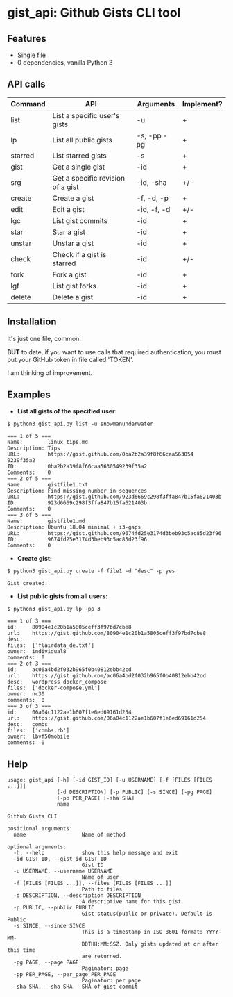 # gist_api: Github Gists CLI tool



Features
--------

* Single file
* 0 dependencies, vanilla Python 3


API calls
---------

| Command        | API                               | Arguments        |  Implement? |
|----------------|-----------------------------------|------------------|-------------|
| list           | List a specific user's gists      | -u               |  +          |
| lp             | List all public gists             | -s, -pp -pg      |  +          |
| starred        | List starred gists                | -s               |  +          |
| gist           | Get a single gist                 | -id              |  +          |
| srg            | Get a specific revision of a gist | -id, -sha        |  +/-        |
| create         | Create a gist                     | -f, -d, -p       |  +          |
| edit           | Edit a gist                       | -id, -f, -d      |  +/-        |
| lgc            | List gist commits                 | -id              |  +          |
| star           | Star a gist                       | -id              |  +          |
| unstar         | Unstar a gist                     | -id              |  +          |
| check          | Check if a gist is starred        | -id              |  +/-        |
| fork           | Fork a gist                       | -id              |  +          |
| lgf            | List gist forks                   | -id              |  +          |
| delete         | Delete a gist                     | -id              |  +          |


Installation
------------

It's just one file, common.

**BUT** to date, if you want to use calls that required authentication, you must put your GitHub token in file called 'TOKEN'.

I am thinking of improvement.


Examples
--------

- **List all gists of the specified user:**

```
$ python3 gist_api.py list -u snowmanunderwater

=== 1 of 5 ===
Name:        linux_tips.md
Description: Tips
URL:         https://gist.github.com/0ba2b2a39f8f66caa563054
9239f35a2
ID:          0ba2b2a39f8f66caa5630549239f35a2
Comments:    0
=== 2 of 5 ===
Name:        gistfile1.txt
Description: Find missing number in sequences
URL:         https://gist.github.com/923d6669c298f3ffa847b15fa621403b
ID:          923d6669c298f3ffa847b15fa621403b
Comments:    0
=== 3 of 5 ===
Name:        gistfile1.md
Description: Ubuntu 18.04 minimal + i3-gaps
URL:         https://gist.github.com/9674fd25e3174d3beb93c5ac85d23f96
ID:          9674fd25e3174d3beb93c5ac85d23f96
Comments:    0
```

- **Create gist:**

```
$ python3 gist_api.py create -f file1 -d "desc" -p yes

Gist created!
```


- **List public gists from all users:**

```
$ python3 gist_api.py lp -pp 3

=== 1 of 3 ===
id:     80904e1c20b1a5805ceff3f97bd7cbe8
url:    https://gist.github.com/80904e1c20b1a5805ceff3f97bd7cbe8
desc:
files:  ['flairdata_de.txt']
owner:  individual8
comments:  0
=== 2 of 3 ===
id:     ac06a4bd2f032b965f0b40812ebb42cd
url:    https://gist.github.com/ac06a4bd2f032b965f0b40812ebb42cd
desc:   wordpress docker_compose
files:  ['docker-compose.yml']
owner:  nc30
comments:  0
=== 3 of 3 ===
id:     06a04c1122ae1b607f1e6ed69161d254
url:    https://gist.github.com/06a04c1122ae1b607f1e6ed69161d254
desc:   combs
files:  ['combs.rb']
owner:  lbvf50mobile
comments:  0
```


Help
----

```
usage: gist_api [-h] [-id GIST_ID] [-u USERNAME] [-f [FILES [FILES ...]]]
                [-d DESCRIPTION] [-p PUBLIC] [-s SINCE] [-pg PAGE]
                [-pp PER_PAGE] [-sha SHA]
                name

Github Gists CLI

positional arguments:
  name                  Name of method

optional arguments:
  -h, --help            show this help message and exit
  -id GIST_ID, --gist_id GIST_ID
                        Gist ID
  -u USERNAME, --username USERNAME
                        Name of user
  -f [FILES [FILES ...]], --files [FILES [FILES ...]]
                        Path to files
  -d DESCRIPTION, --description DESCRIPTION
                        A descriptive name for this gist.
  -p PUBLIC, --public PUBLIC
                        Gist status(public or private). Default is Public
  -s SINCE, --since SINCE
                        This is a timestamp in ISO 8601 format: YYYY-MM-
                        DDTHH:MM:SSZ. Only gists updated at or after this time
                        are returned.
  -pg PAGE, --page PAGE
                        Paginator: page
  -pp PER_PAGE, --per_page PER_PAGE
                        Paginator: per page
  -sha SHA, --sha SHA   SHA of gist commit
```